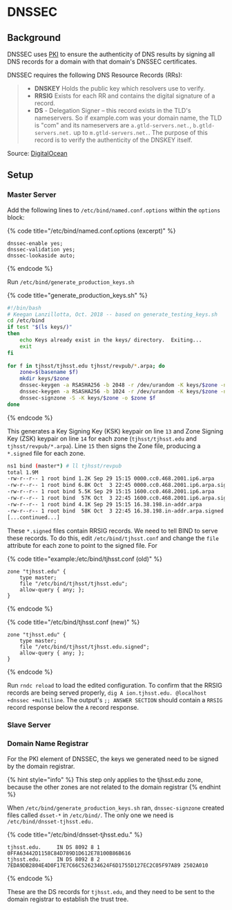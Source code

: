 # DNSSEC

## Background <a id="background"></a>

DNSSEC uses [PKI](https://en.wikipedia.org/wiki/Public_key_infrastructure) to ensure the authenticity of DNS results by signing all DNS records for a domain with that domain's DNSSEC certificates.

DNSSEC requires the following DNS Resource Records \(RRs\):

> * **DNSKEY** Holds the public key which resolvers use to verify.
> * **RRSIG** Exists for each RR and contains the digital signature of a record.
> * **DS** - Delegation Signer – this record exists in the TLD's nameservers. So if example.com was your domain name, the TLD is "com" and its nameservers are `a.gtld-servers.net.`, `b.gtld-servers.net.` up to `m.gtld-servers.net.`. The purpose of this record is to verify the authenticity of the DNSKEY itself.

Source: [DigitalOcean](https://www.digitalocean.com/community/tutorials/how-to-setup-dnssec-on-an-authoritative-bind-dns-server--2)​

## Setup <a id="setup"></a>

### Master Server <a id="master-server"></a>

Add the following lines to `/etc/bind/named.conf.options` within the `options` block:

{% code title="/etc/bind/named.conf.options \(excerpt\)" %}
```text
dnssec-enable yes;
dnssec-validation yes;
dnssec-lookaside auto;
```
{% endcode %}

Run `/etc/bind/generate_production_keys.sh`

{% code title="generate\_production\_keys.sh" %}
```bash
#!/bin/bash
# Keegan Lanzillotta, Oct. 2018 -- based on generate_testing_keys.sh
cd /etc/bind
if test "$(ls keys/)"
then
    echo Keys already exist in the keys/ directory.  Exiting...
    exit
fi
​
for f in tjhsst/tjhsst.edu tjhsst/revpub/*.arpa; do
    zone=$(basename $f)
    mkdir keys/$zone
    dnssec-keygen -a RSASHA256 -b 2048 -r /dev/urandom -K keys/$zone -n ZONE -f KSK $zone
    dnssec-keygen -a RSASHA256 -b 1024 -r /dev/urandom -K keys/$zone -n ZONE $zone
    dnssec-signzone -S -K keys/$zone -o $zone $f
done
```
{% endcode %}

This generates a Key Signing Key \(KSK\) keypair on line `13` and Zone Signing Key \(ZSK\) keypair on line `14` for each zone \(`tjhsst/tjhsst.edu` and `tjhsst/revpub/*.arpa`\). Line `15` then signs the Zone file, producing a `*.signed` file for each zone.

```bash
ns1 bind (master*) # ll tjhsst/revpub
total 1.9M
-rw-r--r-- 1 root bind 1.2K Sep 29 15:15 0000.cc0.468.2001.ip6.arpa
-rw-r--r-- 1 root bind 6.8K Oct  3 22:45 0000.cc0.468.2001.ip6.arpa.signed
-rw-r--r-- 1 root bind 5.5K Sep 29 15:15 1600.cc0.468.2001.ip6.arpa
-rw-r--r-- 1 root bind  57K Oct  3 22:45 1600.cc0.468.2001.ip6.arpa.signed
-rw-r--r-- 1 root bind 4.1K Sep 29 15:15 16.38.198.in-addr.arpa
-rw-r--r-- 1 root bind  58K Oct  3 22:45 16.38.198.in-addr.arpa.signed
[...continued...]
```

These `*.signed` files contain RRSIG records. We need to tell BIND to serve these records. To do this, edit `/etc/bind/tjhsst.conf` and change the `file` attribute for each zone to point to the signed file. For 

{% code title="example:/etc/bind/tjhsst.conf \(old\)" %}
```text
zone "tjhsst.edu" {
    type master;
    file "/etc/bind/tjhsst/tjhsst.edu";
    allow-query { any; };
}
```
{% endcode %}

{% code title="/etc/bind/tjhsst.conf \(new\)" %}
```text
zone "tjhsst.edu" {
    type master;
    file "/etc/bind/tjhsst/tjhsst.edu.signed";
    allow-query { any; };
}
```
{% endcode %}

Run `rndc reload` to load the edited configuration. To confirm that the RRSIG records are being served properly, `dig A ion.tjhsst.edu. @localhost +dnssec +multiline`. The output's `;; ANSWER SECTION` should contain a `RRSIG` record response below the `A` record response.

### Slave Server <a id="slave-server"></a>

### Domain Name Registrar <a id="domain-name-registrar"></a>

For the PKI element of DNSSEC, the keys we generated need to be signed by the domain registrar.

{% hint style="info" %}
This step only applies to the tjhsst.edu zone, because the other zones are not related to the domain registrar
{% endhint %}

When `/etc/bind/generate_production_keys.sh` ran, `dnssec-signzone` created files called `dsset-*` in `/etc/bind/`. The only one we need is `/etc/bind/dnsset-tjhsst.edu.`

{% code title="/etc/bind/dnsset-tjhsst.edu." %}
```text
tjhsst.edu.		IN DS 8092 8 1 0FFA63442D1158C84D789D1D612E78100B86B616
tjhsst.edu.		IN DS 8092 8 2 7EDA9DB2804E4D0F17E7C66C526234624F6D1755D127EC2C05F97A89 2502A010
```
{% endcode %}

These are the DS records for `tjhsst.edu`, and they need to be sent to the domain registrar to establish the trust tree.

